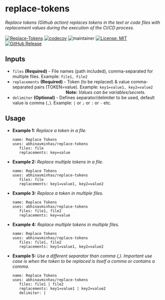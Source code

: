 # replace-tokens
*Replace tokens (Github action) replaces tokens in the text or code files with replacement values during the execution of the CI/CD process.* </br></br>
[![Replace-Tokens](https://github.com/abhinavminhas/replace-tokens/actions/workflows/ci.yml/badge.svg)](https://github.com/abhinavminhas/replace-tokens/actions/workflows/ci.yml)
[![codecov](https://codecov.io/github/abhinavminhas/replace-tokens/branch/main/graph/badge.svg?token=VP3CAOQCVB)](https://codecov.io/github/abhinavminhas/replace-tokens)
![maintainer](https://img.shields.io/badge/Creator/Maintainer-abhinavminhas-e65c00)
[![License: MIT](https://img.shields.io/badge/License-MIT-blue.svg)](https://opensource.org/licenses/MIT)
[![GitHub Release](https://img.shields.io/github/v/release/abhinavminhas/replace-tokens?label=Github%20Release)](https://github.com/abhinavminhas/replace-tokens/releases)

## Inputs

- `files` **(Required)** - File names (path included), comma-separated for multiple files. Example: ``` file1, File2 ```
- `replacements` **(Required)** - Token (to be replaced) & value comma-separated pairs (TOKEN=value). Example: ``` key1=value1, key2=value2 ```  
    &emsp;&emsp;&emsp;&emsp;&emsp;&emsp;&emsp;&emsp;&emsp;&emsp;&emsp;&emsp; **Note:** _Values can be variables/secrets._
- `delimiter` **(Optional)** - Defines separator/delimiter to be used, default value is comma (``` , ```). Example: ``` | ``` or ``` ; ``` or ``` : ``` or ``` - ``` etc.

## Usage

- **Example 1:** _Replace a token in a file._
  ```
  name: Replace Tokens
  uses: abhinavminhas/replace-tokens
     files: file
     replacements: key=value
  ```

- **Example 2:** _Replace multiple tokens in a file._
  ```
  name: Replace Tokens
  uses: abhinavminhas/replace-tokens
     files: file
     replacements: key1=value1, key2=value2
  ```

- **Example 3:** _Replace a token in multiple files._
  ```
  name: Replace Tokens
  uses: abhinavminhas/replace-tokens
     files: file1, file2
     replacements: key=value
  ```

- **Example 4:** _Replace multiple tokens in multiple files._
  ```
  name: Replace Tokens
  uses: abhinavminhas/replace-tokens
     files: file1, file2
     replacements: key1=value1, key2=value2
  ```

- **Example 5:** _Use a different separator than comma (,). Important use case is when the token to be replaced is itself a comma or contains a comma._
  ```
  name: Replace Tokens
  uses: abhinavminhas/replace-tokens
     files: file1 | file2
     replacements: key1=value1 | key2=value2
     delimiter: |
  ```